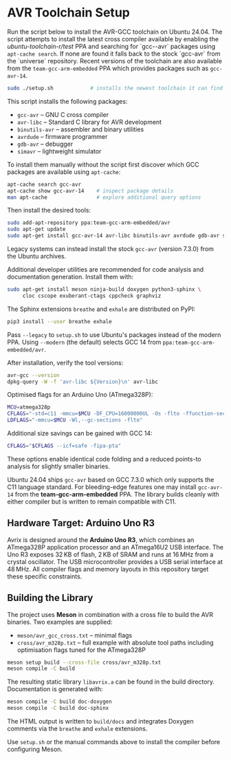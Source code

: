 # AVR Toolchain Setup

Run the script below to install the AVR-GCC toolchain on Ubuntu 24.04.
The script attempts to install the latest cross compiler available by
enabling the *ubuntu-toolchain-r/test* PPA and searching for
\`gcc-<version>-avr\` packages using `apt-cache search`. If none are found it
falls back to the stock \`gcc-avr\` from the \`universe\` repository. Recent
versions of the toolchain are also available from the `team-gcc-arm-embedded`
PPA which provides packages such as `gcc-avr-14`.

```bash
sudo ./setup.sh            # installs the newest toolchain it can find
```
This script installs the following packages:

- `gcc-avr` – GNU C cross compiler
- `avr-libc` – Standard C library for AVR development
- `binutils-avr` – assembler and binary utilities
- `avrdude` – firmware programmer
- `gdb-avr` – debugger
- `simavr` – lightweight simulator

To install them manually without the script first discover which GCC
packages are available using `apt-cache`:

```bash
apt-cache search gcc-avr
apt-cache show gcc-avr-14    # inspect package details
man apt-cache                # explore additional query options
```

Then install the desired tools:

```bash
sudo add-apt-repository ppa:team-gcc-arm-embedded/avr
sudo apt-get update
sudo apt-get install gcc-avr-14 avr-libc binutils-avr avrdude gdb-avr simavr
```
Legacy systems can instead install the stock `gcc-avr` (version 7.3.0) from the
Ubuntu archives.

Additional developer utilities are recommended for code analysis and
documentation generation.  Install them with:

```bash
sudo apt-get install meson ninja-build doxygen python3-sphinx \
     cloc cscope exuberant-ctags cppcheck graphviz
```

The Sphinx extensions `breathe` and `exhale` are distributed on PyPI:

```bash
pip3 install --user breathe exhale
```


Pass `--legacy` to `setup.sh` to use Ubuntu's packages instead of the modern
PPA.  Using `--modern` (the default) selects GCC 14 from
`ppa:team-gcc-arm-embedded/avr`.


After installation, verify the tool versions:

```bash
avr-gcc --version
dpkg-query -W -f 'avr-libc ${Version}\n' avr-libc

```

Optimised flags for an Arduino Uno (ATmega328P):

```bash
MCU=atmega328p
CFLAGS="-std=c11 -mmcu=$MCU -DF_CPU=16000000UL -Os -flto -ffunction-sections -fdata-sections"
LDFLAGS="-mmcu=$MCU -Wl,--gc-sections -flto"
```
Additional size savings can be gained with GCC 14:

```bash
CFLAGS="$CFLAGS --icf=safe -fipa-pta"
```
These options enable identical code folding and a reduced
points-to analysis for slightly smaller binaries.

Ubuntu 24.04 ships `gcc-avr` based on GCC 7.3.0 which only supports the C11
language standard.  For bleeding-edge features one may install
`gcc-avr-14` from the **team-gcc-arm-embedded** PPA.  The library builds
cleanly with either compiler but is written to remain compatible with C11.

## Hardware Target: Arduino Uno R3

Avrix is designed around the **Arduino Uno R3**, which combines an
ATmega328P application processor and an ATmega16U2 USB interface.  The
Uno R3 exposes 32 KB of flash, 2 KB of SRAM and runs at 16 MHz from a
crystal oscillator.  The USB microcontroller provides a USB
serial interface at 48 MHz.  All compiler flags and memory layouts in
this repository target these specific constraints.


## Building the Library

The project uses **Meson** in combination with a cross file to build
the AVR binaries.  Two examples are supplied:

- `meson/avr_gcc_cross.txt` – minimal flags
- `cross/avr_m328p.txt` – full example with absolute tool paths
  including optimisation flags tuned for the ATmega328P

```bash
meson setup build --cross-file cross/avr_m328p.txt
meson compile -C build
```

The resulting static library `libavrix.a` can be found in the build
directory.  Documentation is generated with:

```bash
meson compile -C build doc-doxygen
meson compile -C build doc-sphinx
```
The HTML output is written to `build/docs` and integrates Doxygen
comments via the `breathe` and `exhale` extensions.

Use `setup.sh` or the manual commands above to install the compiler
before configuring Meson.
